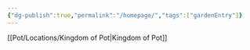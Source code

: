 ```yaml
---
{"dg-publish":true,"permalink":"/homepage/","tags":["gardenEntry"]}
---
```


[[Pot/Locations/Kingdom of Pot\|Kingdom of Pot]]
